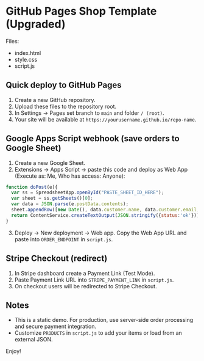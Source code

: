 # GitHub Pages Shop Template (Upgraded)

Files:
- index.html
- style.css
- script.js

## Quick deploy to GitHub Pages
1. Create a new GitHub repository.
2. Upload these files to the repository root.
3. In Settings → Pages set branch to `main` and folder `/ (root)`.
4. Your site will be available at `https://yourusername.github.io/repo-name`.

## Google Apps Script webhook (save orders to Google Sheet)
1. Create a new Google Sheet.
2. Extensions → Apps Script → paste this code and deploy as Web App (Execute as: Me, Who has access: Anyone):

```javascript
function doPost(e){
  var ss = SpreadsheetApp.openById("PASTE_SHEET_ID_HERE");
  var sheet = ss.getSheets()[0];
  var data = JSON.parse(e.postData.contents);
  sheet.appendRow([new Date(), data.customer.name, data.customer.email, data.total, JSON.stringify(data)]);
  return ContentService.createTextOutput(JSON.stringify({status:'ok'})).setMimeType(ContentService.MimeType.JSON);
}
```

3. Deploy → New deployment → Web app. Copy the Web App URL and paste into `ORDER_ENDPOINT` in `script.js`.

## Stripe Checkout (redirect)
1. In Stripe dashboard create a Payment Link (Test Mode).
2. Paste Payment Link URL into `STRIPE_PAYMENT_LINK` in `script.js`.
3. On checkout users will be redirected to Stripe Checkout.

## Notes
- This is a static demo. For production, use server-side order processing and secure payment integration.
- Customize `PRODUCTS` in `script.js` to add your items or load from an external JSON.

Enjoy!